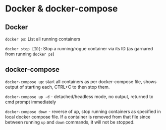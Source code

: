 # Docker & docker-compose

## Docker
`docker ps`: List all running containers

`docker stop [ID]`: Stop a running/rogue container via its ID (as garnared from running `docker ps`)

## docker-compose

`docker-compose up`: start all containers as per docker-compose file, shows output of starting each, CTRL+C to then stop them.

`docker-compose up -d` - detached/headless mode, no output, returned to cmd prompt immediately

`docker-compose down` - reverse of up, stop running containers as specified in local docker compose file. If a container is removed from that file since between running `up` and `down` commands, it will not be stopped.